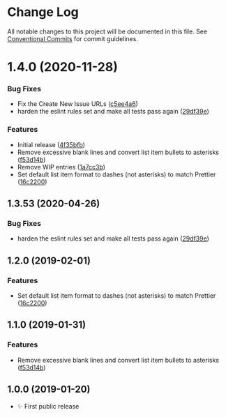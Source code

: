 # Change Log

All notable changes to this project will be documented in this file.
See [Conventional Commits](https://conventionalcommits.org) for commit guidelines.

# 1.4.0 (2020-11-28)


### Bug Fixes

* Fix the Create New Issue URLs ([c5ee4a6](https://git.sr.ht/~royston/codsen/commits/c5ee4a61e9436099b0e20d20bca043c1b2c93f55))
* harden the eslint rules set and make all tests pass again ([29df39e](https://git.sr.ht/~royston/codsen/commits/29df39eb787ff5b3a0636ed4ea7df6056f5a0451))


### Features

* Initial release ([4f35bfb](https://git.sr.ht/~royston/codsen/commits/4f35bfb167e54b1a0e5e8f01871293b262c67a76))
* Remove excessive blank lines and convert list item bullets to asterisks ([f53d14b](https://git.sr.ht/~royston/codsen/commits/f53d14bd04f69e43eadda90709e2371f8362bbb4))
* Remove WIP entries ([1a7cc3b](https://git.sr.ht/~royston/codsen/commits/1a7cc3b912789646223bf1afd930f20d9ca8bdb3))
* Set default list item format to dashes (not asterisks) to match Prettier ([16c2200](https://git.sr.ht/~royston/codsen/commits/16c2200417078d6d0af0ed5c91b4bff901c3c3f7))





## 1.3.53 (2020-04-26)

### Bug Fixes

- harden the eslint rules set and make all tests pass again ([29df39e](https://gitlab.com/codsen/codsen/commit/29df39eb787ff5b3a0636ed4ea7df6056f5a0451))

## 1.2.0 (2019-02-01)

### Features

- Set default list item format to dashes (not asterisks) to match Prettier ([16c2200](https://gitlab.com/codsen/codsen/commit/16c2200))

## 1.1.0 (2019-01-31)

### Features

- Remove excessive blank lines and convert list item bullets to asterisks ([f53d14b](https://gitlab.com/codsen/codsen/commit/f53d14b))

## 1.0.0 (2019-01-20)

- ✨ First public release
